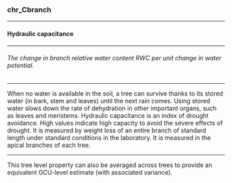 ### chr_Cbranch



------
#### Hydraulic capacitance



------
###### The change in branch relative water content RWC per unit change in water potential.



------
When no water is available in the soil, a tree can survive thanks to its stored water (in bark, stem and leaves) until the next rain comes. Using stored water slows down the rate of dehydration in other important organs, such as leaves and meristems. Hydraulic capacitance is an index of drought avoidance. High values indicate high capacity to avoid the severe effects of drought. It is measured by weight loss of an entire branch of standard length under standard conditions in the laboratory. It is measured in the apical branches of each tree.



------
This tree level property can also be averaged across trees to provide an equivalent GCU-level estimate (with associated variance).